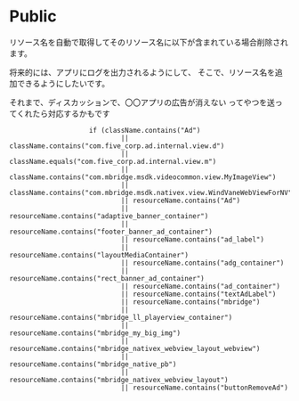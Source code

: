 # Public
リソース名を自動で取得してそのリソース名に以下が含まれている場合削除されます。

将来的には、アプリにログを出力されるようにして、
そこで、リソース名を追加できるようにしたいです。

それまで、ディスカッションで、〇〇アプリの広告が消えない
ってやつを送ってくれたら対応するかもです

                        if (className.contains("Ad")
                                || className.contains("com.five_corp.ad.internal.view.d")
                                || className.equals("com.five_corp.ad.internal.view.m")
                                || className.contains("com.mbridge.msdk.videocommon.view.MyImageView")
                                || className.contains("com.mbridge.msdk.nativex.view.WindVaneWebViewForNV")
                                || resourceName.contains("Ad")
                                || resourceName.contains("adaptive_banner_container")
                                || resourceName.contains("footer_banner_ad_container")
                                || resourceName.contains("ad_label")
                                || resourceName.contains("layoutMediaContainer")
                                || resourceName.contains("adg_container")
                                || resourceName.contains("rect_banner_ad_container")
                                || resourceName.contains("ad_container")
                                || resourceName.contains("textAdLabel")
                                || resourceName.contains("mbridge")
                                || resourceName.contains("mbridge_ll_playerview_container")
                                || resourceName.contains("mbridge_my_big_img")
                                || resourceName.contains("mbridge_nativex_webview_layout_webview")
                                || resourceName.contains("mbridge_native_pb")
                                || resourceName.contains("mbridge_nativex_webview_layout")
                                || resourceName.contains("buttonRemoveAd")
